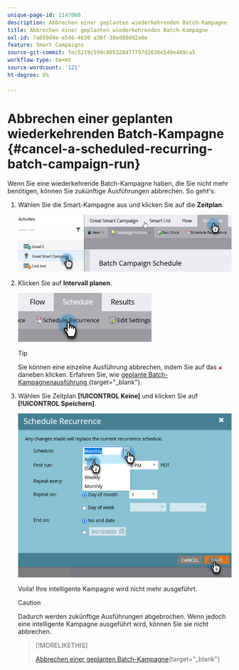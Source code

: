 ```yaml
---
unique-page-id: 1147060
description: Abbrechen einer geplanten wiederkehrenden Batch-Kampagne - Marketo-Dokumente - Produktdokumentation
title: Abbrechen einer geplanten wiederkehrenden Batch-Kampagne
exl-id: 7a659d4e-e546-4630-a36f-38ed80dd2a6e
feature: Smart Campaigns
source-git-commit: fec5219c599c805328d77797d2636e549e489ca5
workflow-type: tm+mt
source-wordcount: '121'
ht-degree: 0%

---
```


# Abbrechen einer geplanten wiederkehrenden Batch-Kampagne {#cancel-a-scheduled-recurring-batch-campaign-run}

Wenn Sie eine wiederkehrende Batch-Kampagne haben, die Sie nicht mehr benötigen, können Sie zukünftige Ausführungen abbrechen. So geht&#39;s.

1. Wählen Sie die Smart-Kampagne aus und klicken Sie auf die **Zeitplan**.

   ![](assets/cancel-a-scheduled-recurring-batch-campaign-run-1.png)

1. Klicken Sie auf **Intervall planen**.

   ![](assets/cancel-a-scheduled-recurring-batch-campaign-run-2.png)

   >[!TIP]
   >
   >Sie können eine einzelne Ausführung abbrechen, indem Sie auf das ![rote ](assets/cancel-a-scheduled-recurring-batch-campaign-run-3.png) daneben klicken. Erfahren Sie, wie [ geplante Batch-Kampagnenausführung ](/help/marketo/product-docs/core-marketo-concepts/smart-campaigns/using-smart-campaigns/cancel-a-scheduled-batch-campaign-run.md){target="_blank"}.

1. Wählen Sie Zeitplan **[!UICONTROL Keine]** und klicken Sie auf **[!UICONTROL Speichern]**.

   ![](assets/cancel-a-scheduled-recurring-batch-campaign-run-4.png)

   Voila! Ihre intelligente Kampagne wird nicht mehr ausgeführt.

   >[!CAUTION]
   >
   >Dadurch werden zukünftige Ausführungen abgebrochen. Wenn jedoch eine intelligente Kampagne ausgeführt wird, können Sie sie nicht abbrechen.

   >[!MORELIKETHIS]
   >
   >[Abbrechen einer geplanten Batch-Kampagne](/help/marketo/product-docs/core-marketo-concepts/smart-campaigns/using-smart-campaigns/cancel-a-scheduled-batch-campaign-run.md){target="_blank"}
